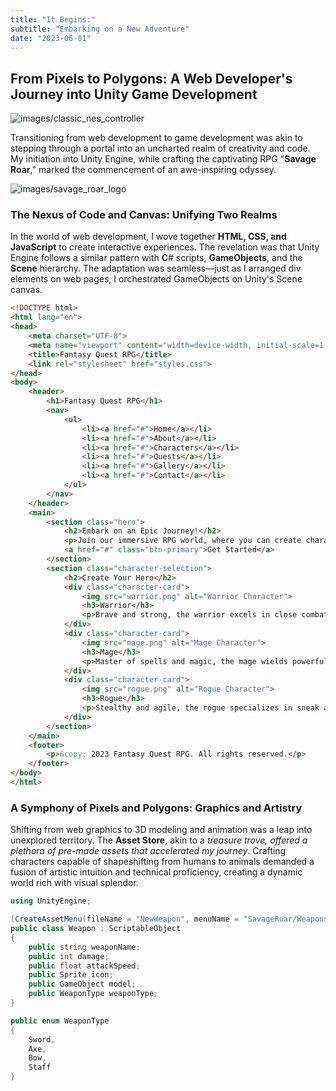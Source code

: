 ```yaml
---
title: "It Begins:"
subtitle: "Embarking on a New Adventure"
date: "2023-06-01"
---
```


## From Pixels to Polygons: A Web Developer's Journey into Unity Game Development

![images/classic_nes_controller](/images/classic_nes_controller.jpg)

Transitioning from web development to game development was akin to stepping through a portal into an uncharted realm of creativity and code. My initiation into Unity Engine, while crafting the captivating RPG "**Savage Roar**," marked the commencement of an awe-inspiring odyssey.

![images/savage_roar_logo](/images/savage_roar_logo.png)

### The Nexus of Code and Canvas: Unifying Two Realms

In the world of web development, I wove together **HTML, CSS, and JavaScript** to create interactive experiences. The revelation was that Unity Engine follows a similar pattern with **C**# scripts, **GameObjects**, and the **Scene** hierarchy. The adaptation was seamless—just as I arranged div elements on web pages, I orchestrated GameObjects on Unity's Scene canvas.

```html
<!DOCTYPE html>
<html lang="en">
<head>
    <meta charset="UTF-8">
    <meta name="viewport" content="width=device-width, initial-scale=1.0">
    <title>Fantasy Quest RPG</title>
    <link rel="stylesheet" href="styles.css">
</head>
<body>
    <header>
        <h1>Fantasy Quest RPG</h1>
        <nav>
            <ul>
                <li><a href="#">Home</a></li>
                <li><a href="#">About</a></li>
                <li><a href="#">Characters</a></li>
                <li><a href="#">Quests</a></li>
                <li><a href="#">Gallery</a></li>
                <li><a href="#">Contact</a></li>
            </ul>
        </nav>
    </header>
    <main>
        <section class="hero">
            <h2>Embark on an Epic Journey!</h2>
            <p>Join our immersive RPG world, where you can create characters, embark on quests, and battle fierce monsters.</p>
            <a href="#" class="btn-primary">Get Started</a>
        </section>
        <section class="character-selection">
            <h2>Create Your Hero</h2>
            <div class="character-card">
                <img src="warrior.png" alt="Warrior Character">
                <h3>Warrior</h3>
                <p>Brave and strong, the warrior excels in close combat.</p>
            </div>
            <div class="character-card">
                <img src="mage.png" alt="Mage Character">
                <h3>Mage</h3>
                <p>Master of spells and magic, the mage wields powerful arcane forces.</p>
            </div>
            <div class="character-card">
                <img src="rogue.png" alt="Rogue Character">
                <h3>Rogue</h3>
                <p>Stealthy and agile, the rogue specializes in sneak attacks and traps.</p>
            </div>
        </section>
    </main>
    <footer>
        <p>&copy; 2023 Fantasy Quest RPG. All rights reserved.</p>
    </footer>
</body>
</html>
```

### A Symphony of Pixels and Polygons: Graphics and Artistry

Shifting from web graphics to 3D modeling and animation was a leap into unexplored territory. The **Asset Store**, akin to a _treasure trove, offered a plethora of pre-made assets that accelerated my journey_. Crafting characters capable of shapeshifting from humans to animals demanded a fusion of artistic intuition and technical proficiency, creating a dynamic world rich with visual splendor.

```c#
using UnityEngine;

[CreateAssetMenu(fileName = "NewWeapon", menuName = "SavageRoar/Weapons")]
public class Weapon : ScriptableObject
{
    public string weaponName;
    public int damage;
    public float attackSpeed;
    public Sprite icon;
    public GameObject model;
    public WeaponType weaponType;
}

public enum WeaponType
{
    Sword,
    Axe,
    Bow,
    Staff
}
```